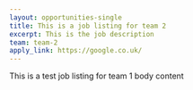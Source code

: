 ```yaml
---
layout: opportunities-single
title: This is a job listing for team 2
excerpt: This is the job description
team: team-2
apply_link: https://google.co.uk/
---
```


This is a test job listing for team 1 body content
